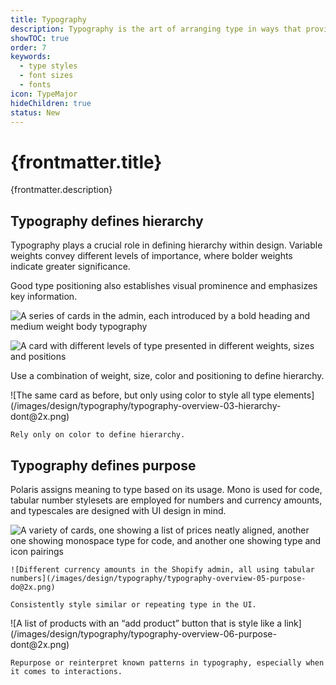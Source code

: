 ```yaml
---
title: Typography
description: Typography is the art of arranging type in ways that provides innate hierarchy to UI.
showTOC: true
order: 7
keywords:
  - type styles
  - font sizes
  - fonts
icon: TypeMajor
hideChildren: true
status: New
---
```


# {frontmatter.title}

<Lede>{frontmatter.description}</Lede>

<Subnav />

## Typography defines hierarchy

Typography plays a crucial role in defining hierarchy within design. Variable weights convey different levels of importance, where bolder weights indicate greater significance.

Good type positioning also establishes visual prominence and emphasizes key information.

<Stack gap='400'>

![A series of cards in the admin, each introduced by a bold heading and medium weight body typography](/images/design/typography/typography-overview-01-hierarchy@2x.png)

<TwoColumns>
  <Do>

![A card with different levels of type presented in different weights, sizes and positions ](/images/design/typography/typography-overview-02-hierarchy-do@2x.png)

Use a combination of weight, size, color and positioning to define hierarchy.

  </Do>

  <Dont>
    ![The same card as before, but only using color to style all type elements](/images/design/typography/typography-overview-03-hierarchy-dont@2x.png)

    Rely only on color to define hierarchy.

  </Dont>
</TwoColumns>

</Stack>

## Typography defines purpose

Polaris assigns meaning to type based on its usage. Mono is used for code, tabular number stylesets are employed for numbers and currency amounts, and typescales are designed with UI design in mind.

<Stack gap='400'>

![A variety of cards, one showing a list of prices neatly aligned, another one showing monospace type for code, and another one showing type and icon pairings](/images/design/typography/typography-overview-04-purpose@2x.png)

<TwoColumns>
  <Do>

    ![Different currency amounts in the Shopify admin, all using tabular numbers](/images/design/typography/typography-overview-05-purpose-do@2x.png)

    Consistently style similar or repeating type in the UI.

  </Do>

  <Do>
    ![A list of products with an “add product” button that is style like a link](/images/design/typography/typography-overview-06-purpose-dont@2x.png)

    Repurpose or reinterpret known patterns in typography, especially when it comes to interactions.

  </Do>
</TwoColumns>

</Stack>
